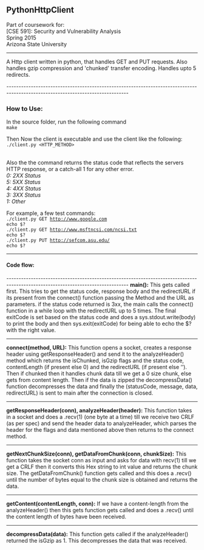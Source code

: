 <h2>PythonHttpClient</h2>
Part of coursework for:<br>
[CSE 591]: Security and Vulnerability Analysis<br>
Spring 2015<br>
Arizona State University<br>

--------------------------------------------------------------------------------------------------------------------------------
<p>A Http client written in python, that handles GET and PUT requests. Also handles gzip compression and 'chunked' transfer encoding. Handles upto 5 redirects.</p>
--------------------------------------------------------------------------------------------------------------------------------
<h3>How to Use:</h3>
In the source folder, run the following command<br>
<code>make</code><br>

Then Now the client is executable and use the client like the following:<br>
<code>./client.py <HTTP_METHOD> <URL></code><br>

Also the the command returns the status code that reflects the servers HTTP response, or a catch-all 1 for any other error.<br>
<i>0: 2XX Status</i><br>
<i>5: 5XX Status</i><br>
<i>4: 4XX Status</i><br>
<i>3: 3XX Status</i><br>
<i>1: Other</i><br>

For example, a few test commands:<br>
<code>./client.py GET http://www.google.com</code><br>
<code>echo $?</code><br>
<code>./client.py GET http://www.msftncsi.com/ncsi.txt</code><br>
<code>echo $?</code><br>
<code>./client.py PUT http://sefcom.asu.edu/</code></br>
<code>echo $?</code><br>

--------------------------------------------------------------------------------------------------------------------------------
<h4>Code flow:</h4>
--------------------------------------------------------------------------------------------------------------------------------
<b>main():</b>
This gets called first. This tries to get the status code, response body and the redirectURL if its present from the connect() function passing the Method and the URL as parameters.
if the status code returned is 3xx, the main calls the connect() function in a while loop with the redirectURL up to 5 times.
The final exitCode is set based on the status code and does a sys.stdout.write(body) to print the body and then sys.exit(exitCode) for being able to echo the $? with the right value.

--------------------------------------------------------------------------------------------------------------------------------
<b>connect(method, URL):</b>
This function opens a socket, creates a response header using getResponseHeader() and send it to the analyzeHeader() method which returns the isChunked, isGzip flags and the status code, contentLength (if present else 0) and the redirectURL (if present else ‘’). 
Then if chunked then it handles chunk data till we get a 0 size chunk, else gets from content length. 
Then if the data is zipped the decompressData() function decompresses the data and finally the (statusCode, message, data, redirectURL) is sent to main after the connection is closed.

--------------------------------------------------------------------------------------------------------------------------------
<b>getResponseHeader(conn), analyzeHeader(header):</b>
This function takes in a socket and does a .recv(1) (one byte at a time) till we receive two CRLF (as per spec) and send the header data to analyzeHeader, which parses the header for the flags and data mentioned above then returns to the connect method.

--------------------------------------------------------------------------------------------------------------------------------
<b>getNextChunkSize(conn), getDataFromChunk(conn, chunkSize):</b>
This function takes the socket conn as input and asks for data with recv(1) till we get a CRLF then it converts this Hex string to int value and returns the chunk size. 
The getDataFromChunk() function gets called and this does a .recv() until the number of bytes equal to the chunk size is obtained and returns the data.

--------------------------------------------------------------------------------------------------------------------------------
<b>getContent(contentLength, conn):</b>
If we have a content-length from the analyzeHeader() then this gets function gets called and does a .recv() until the content length of bytes have been received.

--------------------------------------------------------------------------------------------------------------------------------
<b>decompressData(data):</b>
This function gets called if the analyzeHeader() returned the isGzip as 1. This decompresses the data that was received.
